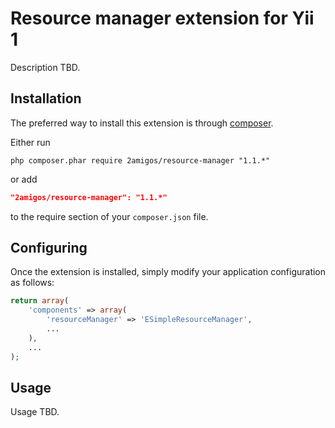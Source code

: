 Resource manager extension for Yii 1
====================================

Description TBD.

Installation
------------

The preferred way to install this extension is through [composer](http://getcomposer.org/download/).

Either run

```
php composer.phar require 2amigos/resource-manager "1.1.*"
```

or add

```json
"2amigos/resource-manager": "1.1.*"
```

to the require section of your `composer.json` file.

Configuring
-----------

Once the extension is installed, simply modify your application configuration as follows:

```php
return array(
	'components' => array(
		'resourceManager' => 'ESimpleResourceManager',
		...
	),
	...
);
```

Usage
-----

Usage TBD.
